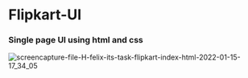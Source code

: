 # Flipkart-UI
<h3>Single page UI using html and css</h3>


![screencapture-file-H-felix-its-task-flipkart-index-html-2022-01-15-17_34_05](https://user-images.githubusercontent.com/58651025/149621091-8f05c9da-5cbe-44d7-8b67-d8fb3584277d.png)
